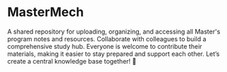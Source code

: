 # MasterMech
A shared repository for uploading, organizing, and accessing all Master's program notes and resources. Collaborate with colleagues to build a comprehensive study hub. Everyone is welcome to contribute their materials, making it easier to stay prepared and support each other. Let’s create a central knowledge base together! 🚀

